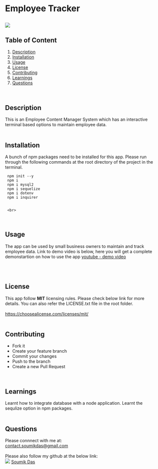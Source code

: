 # Employee Tracker     
  ## ![](https://img.shields.io/badge/license-MIT-yellowgreen)
  

  ## Table of Content
   1. [Description](#Description)
   2. [Installation](#Installation)
   3. [Usage](#Usage)
   4. [License](#License)
   5. [Contributing](#Contributing)
   6. [Learnings](#Learnings)
   7. [Questions](#Questions)  
   <br>

  ## Description <br>
  This is an Employee Content Manager System
which has an interactive terminal based 
options to maintain employee data.
<br>
  <br>

  ## Installation <br>
  A bunch of npm packages need to be installed
for this app.
Please run through the following commands at the root directory of 
the project in the terminal.

   ``` node
	npm init --y
	npm i
	npm i mysql2
	npm i sequelize
	npm i dotenv
	npm i inquirer
	
   ```
	 <br>
  <br>

  ## Usage <br>
  The app can be used by small business owners
to maintain and track employee data.
Link to demo video is below, here you will get a complete demonstartion on how to use the app
[youtube - demo video](https://www.youtube.com/watch?v=z5Xb3pYWmVo)

 <br>
  <br>

  ## License <br>
  This app follow **MIT** licensing rules. Please check below link for more details.
  You can also refer the LICENSE.txt file in the root folder. <br> <br>
  https://choosealicense.com/licenses/mit/ <br>
  <br>

  ## Contributing <br>
   - Fork it 
 - Create your feature branch 
 - Commit your changes 
 - Push to the branch 
 - Create a new Pull Request <br>
  <br>

  ## Learnings <br>
  Learnt how to integrate database with a node 
application. Learnt the sequlize option in npm
packages.  <br>
  <br>

  ## Questions <br>
  Please connnect with me at: <br> contact.soumikdas@gmail.com <br> <br>
  Please also follow my github at the below link: <br>
 ![](https://img.shields.io/github/followers/dassoumik?style=social)     [Soumik Das](https://github.com/dassoumik)  

